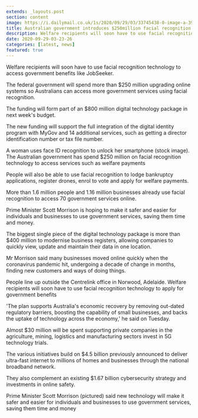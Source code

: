 ```yaml
---
extends: _layouts.post
section: content
image: https://i.dailymail.co.uk/1s/2020/09/29/03/33745438-0-image-a-39_1601345137269.jpg 
title: Australian government introduces $250million facial recognition to access Centrelink benefits dole 
description: Welfare recipients will soon have to use facial recognition technology (pictured) to access government benefits like JobSeeker as $250 million is set to be spent to upgrade online systems. 
date: 2020-09-29-03-23-26 
categories: [latest, news] 
featured: true 
--- 
```

Welfare recipients will soon have to use facial recognition technology to access government benefits like JobSeeker.

The federal government will spend more than $250 million upgrading online systems so Australians can access more government services using facial recognition.

The funding will form part of an $800 million digital technology package in next week's budget.

The new funding will support the full integration of the digital identity program with MyGov and 14 additional services, such as getting a director identification number or tax file number.

A woman uses face ID recognition to unlock her smartphone (stock image). The Australian government has spend $250 million on facial recognition technology to access services such as welfare payments 

People will also be able to use facial recognition to lodge bankruptcy applications, register drones, enrol to vote and apply for welfare payments.

More than 1.6 million people and 1.16 million businesses already use facial recognition to access 70 government services online. 

Prime Minister Scott Morrison is hoping to make it safer and easier for individuals and businesses to use government services, saving them time and money.

The biggest single piece of the digital technology package is more than $400 million to modernise business registers, allowing companies to quickly view, update and maintain their data in one location.

Mr Morrison said many businesses moved online quickly when the coronavirus pandemic hit, undergoing a decade of change in months, finding new customers and ways of doing things.

People line up outside the Centrelink office in Norwood, Adelaide. Welfare recipients will soon have to use facial recognition technology to apply for government benefits 

'The plan supports Australia's economic recovery by removing out-dated regulatory barriers, boosting the capability of small businesses, and backs the uptake of technology across the economy,' he said on Tuesday.

Almost $30 million will be spent supporting private companies in the agriculture, mining, logistics and manufacturing sectors invest in 5G technology trials.

The various initiatives build on $4.5 billion previously announced to deliver ultra-fast internet to millions of homes and businesses through the national broadband network.

They also complement an existing $1.67 billion cybersecurity strategy and investments in online safety.

Prime Minister Scott Morrison (pictured) said new technology will make it safer and easier for individuals and businesses to use government services, saving them time and money

